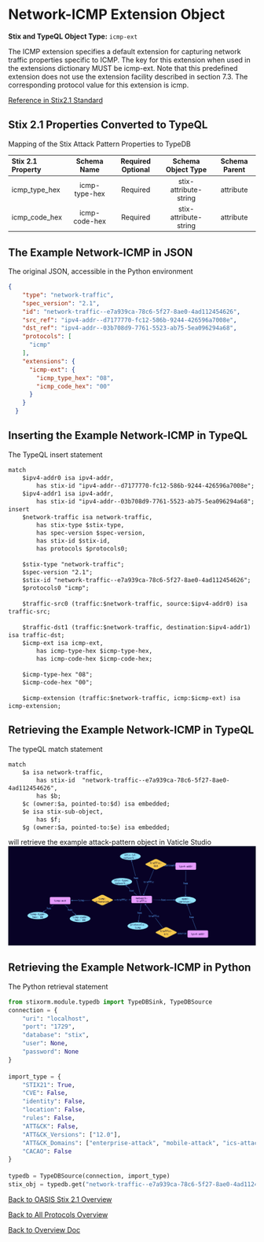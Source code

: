 # Network-ICMP Extension Object

**Stix and TypeQL Object Type:**  `icmp-ext`

The ICMP extension specifies a default extension for capturing network traffic properties specific to ICMP. The key for this extension when used in the extensions dictionary MUST be icmp-ext. Note that this predefined extension does not use the extension facility described in section 7.3. The corresponding protocol value for this extension is icmp.

[Reference in Stix2.1 Standard](https://docs.oasis-open.org/cti/stix/v2.1/os/stix-v2.1-os.html#_ozypx0lmkebv)
## Stix 2.1 Properties Converted to TypeQL
Mapping of the Stix Attack Pattern Properties to TypeDB

|  Stix 2.1 Property    |           Schema Name             | Required  Optional  |      Schema Object Type | Schema Parent  |
|:--------------------|:--------------------------------:|:------------------:|:------------------------:|:-------------:|
| icmp_type_hex |icmp-type-hex |Required |  stix-attribute-string    |   attribute    |
| icmp_code_hex |icmp-code-hex |Required |  stix-attribute-string    |   attribute    |

## The Example Network-ICMP in JSON
The original JSON, accessible in the Python environment
```json
{      
    "type": "network-traffic",      
    "spec_version": "2.1",      
    "id": "network-traffic--e7a939ca-78c6-5f27-8ae0-4ad112454626",      
    "src_ref": "ipv4-addr--d7177770-fc12-586b-9244-426596a7008e",      
    "dst_ref": "ipv4-addr--03b708d9-7761-5523-ab75-5ea096294a68",      
    "protocols": [      
      "icmp"      
    ],      
    "extensions": {      
      "icmp-ext": {      
        "icmp_type_hex": "08",      
        "icmp_code_hex": "00"      
      }      
    }      
  }
```


## Inserting the Example Network-ICMP in TypeQL
The TypeQL insert statement
```typeql
match  
    $ipv4-addr0 isa ipv4-addr, 
        has stix-id "ipv4-addr--d7177770-fc12-586b-9244-426596a7008e";
    $ipv4-addr1 isa ipv4-addr, 
        has stix-id "ipv4-addr--03b708d9-7761-5523-ab75-5ea096294a68";
insert 
    $network-traffic isa network-traffic,
        has stix-type $stix-type,
        has spec-version $spec-version,
        has stix-id $stix-id,
        has protocols $protocols0;
    
    $stix-type "network-traffic";
    $spec-version "2.1";
    $stix-id "network-traffic--e7a939ca-78c6-5f27-8ae0-4ad112454626";
    $protocols0 "icmp";
    
    $traffic-src0 (traffic:$network-traffic, source:$ipv4-addr0) isa traffic-src;
    
    $traffic-dst1 (traffic:$network-traffic, destination:$ipv4-addr1) isa traffic-dst;
    $icmp-ext isa icmp-ext,
        has icmp-type-hex $icmp-type-hex,
        has icmp-code-hex $icmp-code-hex;
    
    $icmp-type-hex "08";
    $icmp-code-hex "00";
    
    $icmp-extension (traffic:$network-traffic, icmp:$icmp-ext) isa icmp-extension;
```

## Retrieving the Example Network-ICMP in TypeQL
The typeQL match statement

```typeql
match
    $a isa network-traffic,
        has stix-id  "network-traffic--e7a939ca-78c6-5f27-8ae0-4ad112454626",
        has $b;
    $c (owner:$a, pointed-to:$d) isa embedded;
    $e isa stix-sub-object,
        has $f;
    $g (owner:$a, pointed-to:$e) isa embedded;
```


will retrieve the example attack-pattern object in Vaticle Studio
![Network-ICMP Example](./img/network-icmp.png)

## Retrieving the Example Network-ICMP  in Python
The Python retrieval statement

```python
from stixorm.module.typedb import TypeDBSink, TypeDBSource
connection = {
    "uri": "localhost",
    "port": "1729",
    "database": "stix",
    "user": None,
    "password": None
}

import_type = {
    "STIX21": True,
    "CVE": False,
    "identity": False,
    "location": False,
    "rules": False,
    "ATT&CK": False,
    "ATT&CK_Versions": ["12.0"],
    "ATT&CK_Domains": ["enterprise-attack", "mobile-attack", "ics-attack"],
    "CACAO": False
}

typedb = TypeDBSource(connection, import_type)
stix_obj = typedb.get("network-traffic--e7a939ca-78c6-5f27-8ae0-4ad112454626")
```

 

[Back to OASIS Stix 2.1 Overview](../overview.md)
 

[Back to All Protocols Overview](../../overview.md)
 

[Back to Overview Doc](../../../overview.md)
